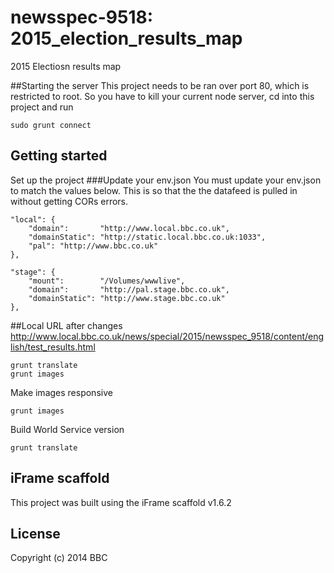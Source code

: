 # newsspec-9518: 2015_election_results_map

2015 Electiosn results map

##Starting the server
This project needs to be ran over port 80, which is restricted to root. So you have to kill your current node server, cd into this project and run 
```
sudo grunt connect
```

## Getting started

Set up the project
###Update your env.json
You must update your env.json to match the values below. This is so that the the datafeed is pulled in without getting CORs errors.
```
"local": {
    "domain":       "http://www.local.bbc.co.uk",
    "domainStatic": "http://static.local.bbc.co.uk:1033",
    "pal": "http://www.bbc.co.uk"
},

"stage": {
    "mount":        "/Volumes/wwwlive",
    "domain":       "http://pal.stage.bbc.co.uk",
    "domainStatic": "http://www.stage.bbc.co.uk"
},
```

##Local URL after changes
http://www.local.bbc.co.uk/news/special/2015/newsspec_9518/content/english/test_results.html

```
grunt translate
grunt images
```

Make images responsive

```
grunt images
```

Build World Service version

```
grunt translate
```

## iFrame scaffold

This project was built using the iFrame scaffold v1.6.2

## License
Copyright (c) 2014 BBC
